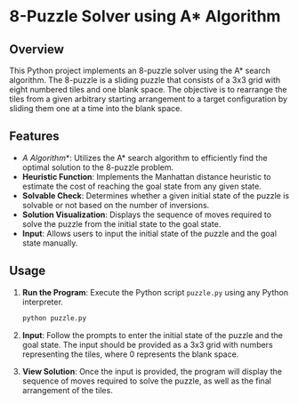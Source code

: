 # 8-Puzzle Solver using A* Algorithm

## Overview

This Python project implements an 8-puzzle solver using the A* search algorithm. The 8-puzzle is a sliding puzzle that consists of a 3x3 grid with eight numbered tiles and one blank space. The objective is to rearrange the tiles from a given arbitrary starting arrangement to a target configuration by sliding them one at a time into the blank space.

## Features

- **A* Algorithm**: Utilizes the A* search algorithm to efficiently find the optimal solution to the 8-puzzle problem.
- **Heuristic Function**: Implements the Manhattan distance heuristic to estimate the cost of reaching the goal state from any given state.
- **Solvable Check**: Determines whether a given initial state of the puzzle is solvable or not based on the number of inversions.
- **Solution Visualization**: Displays the sequence of moves required to solve the puzzle from the initial state to the goal state.
- **Input**: Allows users to input the initial state of the puzzle and the goal state manually.

## Usage

1. **Run the Program**: Execute the Python script `puzzle.py` using any Python interpreter.

    ```bash
    python puzzle.py
    ```

2. **Input**: Follow the prompts to enter the initial state of the puzzle and the goal state. The input should be provided as a 3x3 grid with numbers representing the tiles, where 0 represents the blank space.

3. **View Solution**: Once the input is provided, the program will display the sequence of moves required to solve the puzzle, as well as the final arrangement of the tiles.
